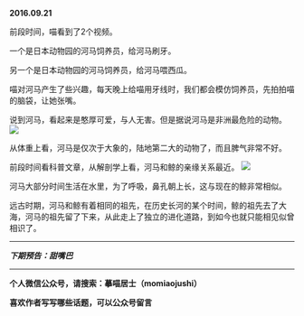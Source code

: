 **2016.09.21**

前段时间，喵看到了2个视频。

一个是日本动物园的河马饲养员，给河马刷牙。

另一个是日本动物园的河马饲养员，给河马喂西瓜。

喵对河马产生了些兴趣，每天晚上给喵用牙线时，我们都会模仿饲养员，先拍拍喵的脑袋，让她张嘴。

说到河马，看起来是憨厚可爱，与人无害。但是据说河马是非洲最危险的动物。
![](http://upload-images.jianshu.io/upload_images/51001-99296dd91144bd6d.jpg?imageMogr2/auto-orient/strip%7CimageView2/2/w/1240)

从体重上看，河马是仅次于大象的，陆地第二大的动物了，而且脾气非常不好。

前段时间看科普文章，从解剖学上看，河马和鲸的亲缘关系最近。
![](http://upload-images.jianshu.io/upload_images/51001-a9552b4320f17b20.jpg?imageMogr2/auto-orient/strip%7CimageView2/2/w/1240)

河马大部分时间生活在水里，为了呼吸，鼻孔朝上长，这与现在的鲸非常相似。

远古时期，河马和鲸有着相同的祖先，在历史长河的某个时间，鲸的祖先去了大海，河马的祖先留了下来，从此走上了独立的进化道路，到如今也就只能相见似曾相识了。



***

***下期预告：甜嘴巴***

***

**个人微信公众号，请搜索：摹喵居士（momiaojushi）**

**喜欢作者写写哪些话题，可以公众号留言**